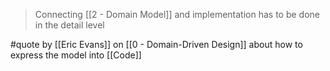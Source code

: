 > Connecting [[2 - Domain Model]] and implementation has to be done in the detail level

#quote by [[Eric Evans]] on [[0 - Domain-Driven Design]] about how to express the model into [[Code]]